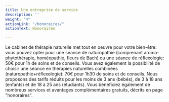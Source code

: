 ```yaml
---
title: Une entreprise de service
description: ''
weight: "4"
actionLink: "/honoraires/"
actionText: Honoraires

---
```

Le cabinet de thérapie naturelle met tout en oeuvre pour votre bien-être: vous pouvez opter pour une séance de naturopathie (comprenant aroma-phytothérapie, homéopathie, fleurs de Bach) ou une séance de réflexologie: 50€ pour 1h de soins et de conseils. Vous avez également la possibilité de choisir une séance en thérapies naturelles combinées (naturopathie+réflexologie): 70€ pour 1h30 de soins et de conseils. Nous proposons des tarifs réduits pour les moins de 3 ans (bébés), de 3 à 18 ans (enfants) et de 18 à 25 ans (étudiants). Vous bénéficiez également de nombreux  services et avantages complémentaires gratuits, décrits en page "honoraires".